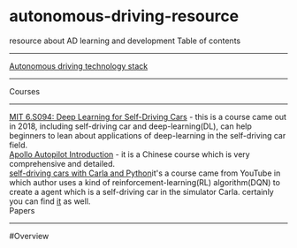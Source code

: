 # autonomous-driving-resource
resource about AD learning and development
Table of contents
_______
[Autonomous driving technology stack](https://naotu.baidu.com/file/73dc7a98ec0186eb6466af602bc02cce?token=10c131d90ea5e013)
_____
Courses
_____
[MIT 6.S094: Deep Learning for Self-Driving Cars](https://selfdrivingcars.mit.edu/) - this is a course came out in 2018, including self-driving car and deep-learning(DL), can help beginners to lean about applications of deep-learning in the self-driving car field.<br>
[Apollo Autopilot Introduction](http://bit.baidu.com/product?sort=%5Bobject%20Object%5D) - it is a Chinese course which is very comprehensive and detailed.<br>
[self-driving cars with Carla and Python](https://www.youtube.com/watch?v=J1F32aVSYaU&list=PLQVvvaa0QuDeI12McNQdnTlWz9XlCa0uo)it's a course came from YouTube in which author uses a kind of reinforcement-learning(RL) algorithm(DQN) to create a agent which is a self-driving car in the simulator Carla. certainly you can find [it](https://www.bilibili.com/video/BV1v7411o7wr) as well.<br>
Papers
_____
#Overview
